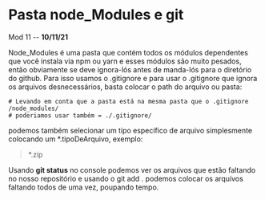 # Pasta node_Modules e git

Mod 11 -- **10/11/21**

Node_Modules é uma pasta que contém todos os módulos dependentes que você instala via npm ou yarn e esses módulos são muito pesados, então obviamente se deve ignora-lós antes de manda-lós para o diretório do github. Para isso usamos o .gitignore e para usar o .gitignore que ignora os arquivos desnecessários, basta colocar o path do arquivo ou pasta:

~~~.gitignore
# Levando em conta que a pasta está na mesma pasta que o .gitignore 
/node_modules/
# poderiamos usar também = ./.gitignore/
~~~

podemos também selecionar um tipo específico de arquivo simplesmente colocando um *.tipoDeArquivo, exemplo:  

> *.zip

Usando **git status** no console podemos ver os arquivos que estão faltando no nosso repositório e usando o git add *.* podemos colocar os arquivos faltando todos de uma vez, poupando tempo.
